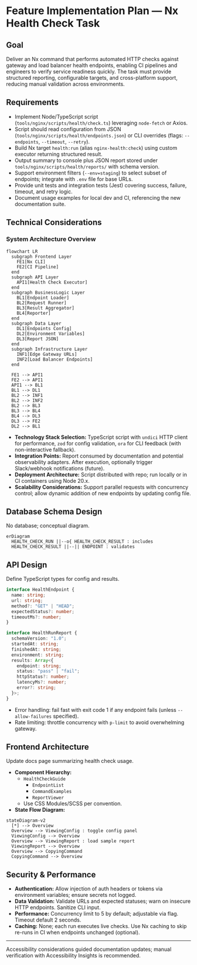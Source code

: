 # Feature Implementation Plan — Nx Health Check Task

## Goal

Deliver an Nx command that performs automated HTTP checks against gateway and load balancer health endpoints, enabling CI pipelines and engineers to verify service readiness quickly. The task must provide structured reporting, configurable targets, and cross-platform support, reducing manual validation across environments.

## Requirements

- Implement Node/TypeScript script (`tools/nginx/scripts/health/check.ts`) leveraging `node-fetch` or Axios.
- Script should read configuration from JSON (`tools/nginx/scripts/health/endpoints.json`) or CLI overrides (flags: `--endpoints`, `--timeout`, `--retry`).
- Build Nx target `health:run` (alias `nginx-health:check`) using custom executor returning structured result.
- Output summary to console plus JSON report stored under `tools/nginx/scripts/health/reports/` with schema version.
- Support environment filters (`--env=staging`) to select subset of endpoints; integrate with `.env` file for base URLs.
- Provide unit tests and integration tests (Jest) covering success, failure, timeout, and retry logic.
- Document usage examples for local dev and CI, referencing the new documentation suite.

## Technical Considerations

### System Architecture Overview

```mermaid
flowchart LR
  subgraph Frontend Layer
    FE1[Nx CLI]
    FE2[CI Pipeline]
  end
  subgraph API Layer
    API1[Health Check Executor]
  end
  subgraph BusinessLogic Layer
    BL1[Endpoint Loader]
    BL2[Request Runner]
    BL3[Result Aggregator]
    BL4[Reporter]
  end
  subgraph Data Layer
    DL1[Endpoints Config]
    DL2[Environment Variables]
    DL3[Report JSON]
  end
  subgraph Infrastructure Layer
    INF1[Edge Gateway URLs]
    INF2[Load Balancer Endpoints]
  end

  FE1 --> API1
  FE2 --> API1
  API1 --> BL1
  BL1 --> DL1
  BL2 --> INF1
  BL2 --> INF2
  BL2 --> BL3
  BL3 --> BL4
  BL4 --> DL3
  DL3 --> FE2
  DL2 --> BL1
```

- **Technology Stack Selection:** TypeScript script with `undici` HTTP client for performance, `zod` for config validation, `ora` for CLI feedback (with non-interactive fallback).
- **Integration Points:** Report consumed by documentation and potential observability adapters. After execution, optionally trigger Slack/webhook notifications (future).
- **Deployment Architecture:** Script distributed with repo; run locally or in CI containers using Node 20.x.
- **Scalability Considerations:** Support parallel requests with concurrency control; allow dynamic addition of new endpoints by updating config file.

## Database Schema Design

No database; conceptual diagram.

```mermaid
erDiagram
  HEALTH_CHECK_RUN ||--o{ HEALTH_CHECK_RESULT : includes
  HEALTH_CHECK_RESULT ||--|| ENDPOINT : validates
```

## API Design

Define TypeScript types for config and results.

```ts
interface HealthEndpoint {
  name: string;
  url: string;
  method?: "GET" | "HEAD";
  expectedStatus?: number;
  timeoutMs?: number;
}

interface HealthRunReport {
  schemaVersion: "1.0";
  startedAt: string;
  finishedAt: string;
  environment: string;
  results: Array<{
    endpoint: string;
    status: "pass" | "fail";
    httpStatus?: number;
    latencyMs?: number;
    error?: string;
  }>;
}
```

- Error handling: fail fast with exit code 1 if any endpoint fails (unless `--allow-failures` specified).
- Rate limiting: throttle concurrency with `p-limit` to avoid overwhelming gateway.

## Frontend Architecture

Update docs page summarizing health check usage.

- **Component Hierarchy:**
  - `HealthCheckGuide`
    - `EndpointList`
    - `CommandExamples`
    - `ReportViewer`
  - Use CSS Modules/SCSS per convention.
- **State Flow Diagram:**

```mermaid
stateDiagram-v2
  [*] --> Overview
  Overview --> ViewingConfig : toggle config panel
  ViewingConfig --> Overview
  Overview --> ViewingReport : load sample report
  ViewingReport --> Overview
  Overview --> CopyingCommand
  CopyingCommand --> Overview
```

## Security & Performance

- **Authentication:** Allow injection of auth headers or tokens via environment variables; ensure secrets not logged.
- **Data Validation:** Validate URLs and expected statuses; warn on insecure HTTP endpoints. Sanitize CLI input.
- **Performance:** Concurrency limit to 5 by default; adjustable via flag. Timeout default 2 seconds.
- **Caching:** None; each run executes live checks. Use Nx caching to skip re-runs in CI when endpoints unchanged (optional).

---

Accessibility considerations guided documentation updates; manual verification with Accessibility Insights is recommended.
